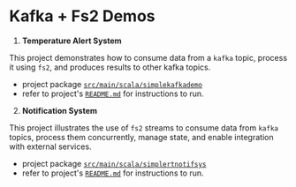 # Kafka + Fs2 Demos

1. **Temperature Alert System**

This project demonstrates how to consume data from a `kafka` topic,
process it using `fs2`, and produces results to other kafka topics.

- project package [`src/main/scala/simplekafkademo`](src/main/scala/simplekafkademo)
- refer to project's [`README.md`](src/main/scala/simplekafkademo/README.md) for instructions to run. 

2. **Notification System**

This project illustrates the use of `fs2` streams to consume data from `kafka` topics,
process them concurrently, manage state, and enable integration with external services.

- project package [`src/main/scala/simplertnotifsys`](src/main/scala/simplekafkademo)
- refer to project's [`README.md`](src/main/scala/simplertnotifsys/README.md) for instructions to run. 
